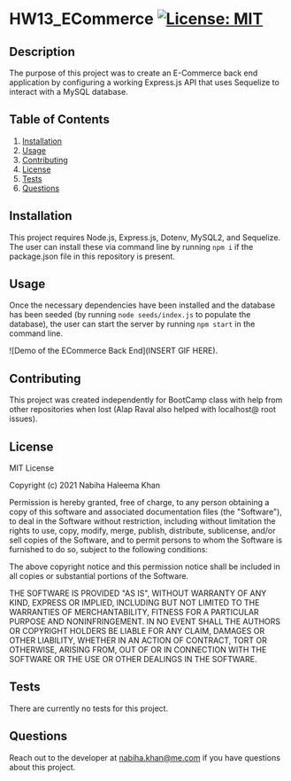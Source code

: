 # HW13_ECommerce [![License: MIT](https://img.shields.io/badge/License-MIT-yellow.svg)](https://opensource.org/licenses/MIT)

## Description

The purpose of this project was to create an E-Commerce back end application by configuring a working Express.js API that uses Sequelize to interact with a MySQL database.

## Table of Contents

1. [Installation](#Installation)
2. [Usage](#Usage)
3. [Contributing](#Contributing)
4. [License](#License)
5. [Tests](#Tests)
6. [Questions](#Questions)

## Installation

This project requires Node.js, Express.js, Dotenv, MySQL2, and Sequelize. The user can install these via command line by running `npm i` if the package.json file in this repository is present.

## Usage

Once the necessary dependencies have been installed and the database has been seeded (by running `node seeds/index.js` to populate the database), the user can start the server by running `npm start` in the command line.

![Demo of the ECommerce Back End](INSERT GIF HERE).

## Contributing

This project was created independently for BootCamp class with help from other repositories when lost (Alap Raval also helped with localhost@ root issues).

## License

MIT License

Copyright (c) 2021 Nabiha Haleema Khan

Permission is hereby granted, free of charge, to any person obtaining a copy
of this software and associated documentation files (the "Software"), to deal
in the Software without restriction, including without limitation the rights
to use, copy, modify, merge, publish, distribute, sublicense, and/or sell
copies of the Software, and to permit persons to whom the Software is
furnished to do so, subject to the following conditions:

The above copyright notice and this permission notice shall be included in all
copies or substantial portions of the Software.

THE SOFTWARE IS PROVIDED "AS IS", WITHOUT WARRANTY OF ANY KIND, EXPRESS OR
IMPLIED, INCLUDING BUT NOT LIMITED TO THE WARRANTIES OF MERCHANTABILITY,
FITNESS FOR A PARTICULAR PURPOSE AND NONINFRINGEMENT. IN NO EVENT SHALL THE
AUTHORS OR COPYRIGHT HOLDERS BE LIABLE FOR ANY CLAIM, DAMAGES OR OTHER
LIABILITY, WHETHER IN AN ACTION OF CONTRACT, TORT OR OTHERWISE, ARISING FROM,
OUT OF OR IN CONNECTION WITH THE SOFTWARE OR THE USE OR OTHER DEALINGS IN THE
SOFTWARE.

## Tests

There are currently no tests for this project.

## Questions

Reach out to the developer at nabiha.khan@me.com if you have questions about this project.